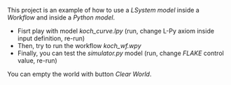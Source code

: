 This project is an example of how to use a *LSystem model* inside a *Workflow* and inside a *Python model*.

- Fisrt play with model *koch_curve.lpy* (run, change L-Py axiom inside input definition, re-run)
- Then, try to run the workflow *koch_wf.wpy*
- Finally, you can test the *simulator.py* model (run, change *FLAKE* control value, re-run)

You can empty the world with button *Clear World*.